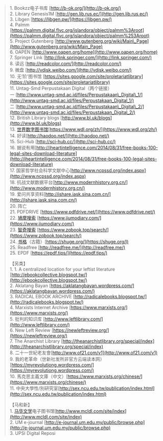 

> 1\. Bookzz电子书库 [http://b-ok.org/](http://b-ok.org/)  
> 2\. Library Genesis1M [http://gen.lib.rus.ec/](http://gen.lib.rus.ec/)  
> 3\. Libgen [https://libgen.pw/](https://libgen.pw/)  
> 4\. Palmm [https://palmm.digital.flvc.org/islandora/object/palmm%3Aroot](https://palmm.digital.flvc.org/islandora/object/palmm%253Aroot)  
> 5\. Project Gutenberg [http://www.gutenberg.org/wiki/Main\_Page](http://www.gutenberg.org/wiki/Main_Page)  
> 6\. OAPEN [http://www.oapen.org/home](http://www.oapen.org/home)  
> 7\. Springer Link [http://link.springer.com/](http://link.springer.com/)  
> 8\. 读远 [http://readcolor.com/](http://readcolor.com/)  
> 9\. 微盘 [http://vdisk.weibo.com/](http://vdisk.weibo.com/)  
> 10\. 无’阶‘图书馆 [https://sites.google.com/site/proletariatlibrary](https://sites.google.com/site/proletariatlibrary)  
> 11\. Untag-Smd Perpustakaan Digital（两个链接）  
> 一 [http://www.untag-smd.ac.id/files/Perpustakaan\_Digital\_1/](http://www.untag-smd.ac.id/files/Perpustakaan_Digital_1/)  
> 二 [http://www.untag-smd.ac.id/files/Perpustakaan\_Digital\_2/](http://www.untag-smd.ac.id/files/Perpustakaan_Digital_2/)  
> 12\. British Library blogs [http://www.bl.uk/blogs](http://www.bl.uk/blogs)  
> 13\. [世界数字图书馆](https://www.zhihu.com/search?q=%E4%B8%96%E7%95%8C%E6%95%B0%E5%AD%97%E5%9B%BE%E4%B9%A6%E9%A6%86&search_source=Entity&hybrid_search_source=Entity&hybrid_search_extra=%7B%22sourceType%22:%22answer%22%2C%22sourceId%22%3A2744566323%7D)[https://www.wdl.org/zh/](https://www.wdl.org/zh/)  
> 14\. 好读[http://haodoo.net/](http://haodoo.net/)  
> 15\. Sci-Hub [http://sci-hub.cc/](http://sci-hub.cc/)  
> 16\. 据说有用[http://iheartintelligence.com/2014/08/31/free-books-100-legal-sites-download-literature](http://iheartintelligence.com/2014/08/31/free-books-100-legal-sites-download-literature)  
> 17\. 国家哲学社会科学文献中心[http://www.ncpssd.org/index.aspx](http://www.ncpssd.org/index.aspx)  
> 18\. 抗战文献数据平台[http://www.modernhistory.org.cn/](http://www.modernhistory.org.cn/)  
> 19\. 爱问共享资料[http://ishare.iask.sina.com.cn/](http://ishare.iask.sina.com.cn/)  
> 20\. 阵亡  
> 21\. PDFDRIVE [https://www.pdfdrive.net/](https://www.pdfdrive.net/)  
> 22\. [鳩摩搜索](https://www.zhihu.com/search?q=%E9%B3%A9%E6%91%A9%E6%90%9C%E7%B4%A2&search_source=Entity&hybrid_search_source=Entity&hybrid_search_extra=%7B%22sourceType%22:%22answer%22%2C%22sourceId%22%3A2744566323%7D) [https://www.jiumodiary.com/](https://www.jiumodiary.com/)  
> 23\. [智奇搜索](https://www.zhihu.com/search?q=%E6%99%BA%E5%A5%87%E6%90%9C%E7%B4%A2&search_source=Entity&hybrid_search_source=Entity&hybrid_search_extra=%7B%22sourceType%22:%22answer%22%2C%22sourceId%22%3A2744566323%7D) [https://www.zqbook.top/search/](https://www.zqbook.top/search/)  
> 24\. [书格](https://www.zhihu.com/search?q=%E4%B9%A6%E6%A0%BC&search_source=Entity&hybrid_search_source=Entity&hybrid_search_extra=%7B%22sourceType%22:%22answer%22%2C%22sourceId%22%3A2744566323%7D)（古籍）[https://shuge.org/](https://shuge.org/l)  
> 25\. Readfree [http://readfree.me/](http://readfree.me/)  
> 25\. EPDF [https://epdf.tips/](https://epdf.tips/)  
>   
> 【另类】  
> 1\. 1. A centralized location for your leftist literature [http://ebookcollective.blogspot.tw/](http://ebookcollective.blogspot.tw/)  
> 2\. Aklatang Bayan [https://aklatangbayan.wordpress.com/](https://aklatangbayan.wordpress.com/)  
> 3\. RADICAL EBOOK ARCHIVE [http://radicalebooks.blogspot.tw/](http://radicalebooks.blogspot.tw/)  
> 4\. Marxists Internet Archive [https://www.marxists.org/](https://www.marxists.org/)  
> 5\. 批判的知识库 [http://www.leftlibrary.com/](http://www.leftlibrary.com/)  
> 6\. New Left Review [https://newleftreview.org/](https://newleftreview.org/)  
> 7\. The Anarchist Library [http://theanarchistlibrary.org/special/index](http://theanarchistlibrary.org/special/index)  
> 8\. 二十一世紀老友會[http://www.of21.com/v1](http://www.of21.com/v1)  
> 9\. 我的老革命（世新社发所非官方云端读本网）[https://myrevolutiong.wordpress.com/](https://myrevolutiong.wordpress.com/)  
> 10\. 馬克思主義文庫（中文）[https://www.marxists.org/chinese/](https://www.marxists.org/chinese/)  
> 11\. 中央大學性/別研究室[http://sex.ncu.edu.tw/publication/index.html](http://sex.ncu.edu.tw/publication/index.html)  
>   
> 【马和新】  
> 1\. [马华文学](https://www.zhihu.com/search?q=%E9%A9%AC%E5%8D%8E%E6%96%87%E5%AD%A6&search_source=Entity&hybrid_search_source=Entity&hybrid_search_extra=%7B%22sourceType%22:%22answer%22%2C%22sourceId%22%3A2744566323%7D)电子图书馆[http://www.mcldl.com/site/index](http://www.mcldl.com/site/index)  
> 2\. UM e-journal [http://e-journal.um.edu.my/public/browse.php](http://e-journal.um.edu.my/public/browse.php)  
> 3\. UPSI Digital Reposi